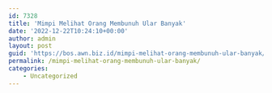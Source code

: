 ```yaml
---
id: 7328
title: 'Mimpi Melihat Orang Membunuh Ular Banyak'
date: '2022-12-22T10:24:10+00:00'
author: admin
layout: post
guid: 'https://bos.awn.biz.id/mimpi-melihat-orang-membunuh-ular-banyak/'
permalink: /mimpi-melihat-orang-membunuh-ular-banyak/
categories:
    - Uncategorized
---
```


